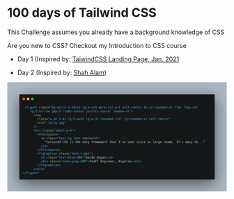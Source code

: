 # 100 days of Tailwind CSS

This Challenge assumes you already have a background knowledge of CSS

Are you new to CSS? Checkout my Introduction to CSS course

- Day 1 (Inspired by: [TaiwindCSS Landing Page, Jan. 2021](https://tailwindcss.com/)

- Day 2 (Inspired by: [Shah Alam](https://dribbble.com/shots/14093717-Ecommerce-Mobile-App/attachments/5715187))

![P1](./code.png)
